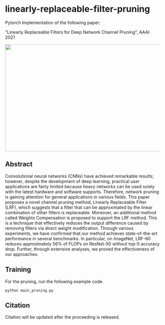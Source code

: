 # linearly-replaceable-filter-pruning

Pytorch Implementation of the following paper:

"Linearly Replaceable Filters for Deep Network Channel Pruning", AAAI 2021




<img src="https://user-images.githubusercontent.com/38177577/101866129-612a0900-3bbb-11eb-8050-4e9203dee1b4.PNG"  width="630" height="350">

## Abstract

Convolutional neural networks (CNNs) have achieved remarkable results; 
however, despite the development of deep learning, 
practical user applications are fairly limited because heavy networks can be used solely with the latest hardware and software supports. 
Therefore, network pruning is gaining attention for general applications in various fields. 
This paper proposes a novel channel pruning method, Linearly Replaceable Filter (LRF), 
which suggests that a filter that can be approximated by the linear combination of other filters is replaceable. 
Moreover, an additional method called Weights Compensation is proposed to support the LRF method. 
This is a technique that effectively reduces the output difference caused by removing filters via direct weight modification. 
Through various experiments, we have confirmed that our method achieves state-of-the-art performance in several benchmarks. 
In particular, on ImageNet, LRF-60 reduces approximately 56% of FLOPs on ResNet-50 without top-5 accuracy drop. 
Further, through extensive analyses, we proved the effectiveness of our approaches.

## Training

For the pruning, run the following example code.

```
python main_pruning.py
```
## Citation

Citation will be updated after the proceeding is released.

```
```
